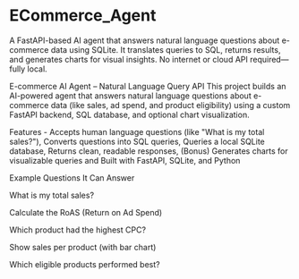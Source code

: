 # ECommerce_Agent
A FastAPI-based AI agent that answers natural language questions about e-commerce data using SQLite. It translates queries to SQL, returns results, and generates charts for visual insights. No internet or cloud API required—fully local.

E-commerce AI Agent – Natural Language Query API
This project builds an AI-powered agent that answers natural language questions about e-commerce data (like sales, ad spend, and product eligibility) using a custom FastAPI backend, SQL database, and optional chart visualization.

Features - Accepts human language questions (like "What is my total sales?"), Converts questions into SQL queries, Queries a local SQLite database, Returns clean, readable responses, (Bonus) Generates charts for visualizable queries and Built with FastAPI, SQLite, and Python

Example Questions It Can Answer

What is my total sales?

Calculate the RoAS (Return on Ad Spend)

Which product had the highest CPC?

Show sales per product (with bar chart)

Which eligible products performed best?
